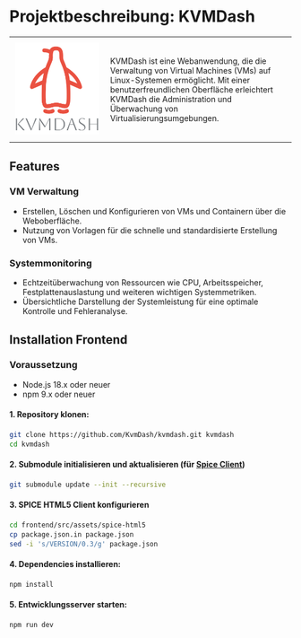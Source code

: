 # Projektbeschreibung: KVMDash

<table style="border-collapse: collapse; width: 100%;">
    <tr>
        <td style="width: 150px; padding: 10px; vertical-align: middle;">
            <img src="frontend/src/assets/kvmdash.svg" alt="KvmDash Logo" style="max-width: 100%;">
        </td>
        <td style="padding: 10px; vertical-align: middle;">
            KVMDash ist eine Webanwendung, die die Verwaltung von Virtual Machines (VMs) auf Linux-Systemen ermöglicht. 
            Mit einer benutzerfreundlichen Oberfläche erleichtert KVMDash die Administration und Überwachung von Virtualisierungsumgebungen.
        </td>
    </tr>
</table>


## Features

### VM Verwaltung
* Erstellen, Löschen und Konfigurieren von VMs und Containern über die Weboberfläche.
* Nutzung von Vorlagen für die schnelle und standardisierte Erstellung von VMs.

### Systemmonitoring
* Echtzeitüberwachung von Ressourcen wie CPU, Arbeitsspeicher, Festplattenauslastung und weiteren wichtigen Systemmetriken.
* Übersichtliche Darstellung der Systemleistung für eine optimale Kontrolle und Fehleranalyse.



## Installation Frontend

### Voraussetzung

* Node.js 18.x oder neuer
* npm 9.x oder neuer

#### 1. Repository klonen:
```bash
git clone https://github.com/KvmDash/kvmdash.git kvmdash
cd kvmdash
```

####  2. Submodule initialisieren und aktualisieren (für [Spice Client](https://gitlab.freedesktop.org/spice/spice-html5))
```bash
git submodule update --init --recursive
```

#### 3. SPICE HTML5 Client konfigurieren
```bash
cd frontend/src/assets/spice-html5
cp package.json.in package.json
sed -i 's/VERSION/0.3/g' package.json
```

####  4. Dependencies installieren:
```bash
npm install
```

####  5. Entwicklungsserver starten:
```bash
npm run dev
```





